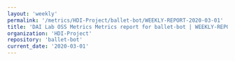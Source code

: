 ```yaml
---
layout: 'weekly'
permalink: '/metrics/HDI-Project/ballet-bot/WEEKLY-REPORT-2020-03-01'
title: 'DAI Lab OSS Metrics Metrics report for ballet-bot | WEEKLY-REPORT-2020-03-01'
organization: 'HDI-Project'
repository: 'ballet-bot'
current_date: '2020-03-01'
---
```

